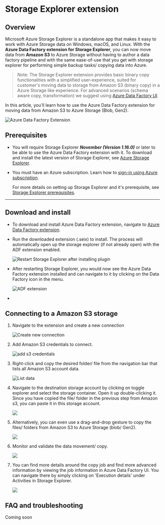 # Storage Explorer extension 

## Overview

Microsoft Azure Storage Explorer is a standalone app that makes it easy to work with Azure Storage data on Windows, macOS, and Linux. With the **Azure Data Factory extension for Storage Explorer**, you can now move data from **Amazon S3** to Azure Storage without having to author a data factory pipeline and with the same ease-of-use that you get with storage explorer for performing simple backup tasks/ copying data into Azure. 

> Note: The Storage Explorer extension provides basic binary copy functionalities with a simplified user-experience, suited for customer's moving data to storage from Amazon S3 (binary copy) in a Azure Storage like experience. For advanced scenarios (schema aware copy, transformation) we suggest using [Azure Data Factory UI](https://adf.azure.com).

In this article, you'll learn how to use the Azure Data Factory extension for moving data from Amazon S3 to Azure Storage (Blob, Gen2).

![Azure Data Factory Extension](\images\3.jpg)

## Prerequisites

- You will require Storage Explorer ***November (Version 1.16.0)*** or later to be able to use the Azure Data Factory extension with it. To download and install the latest version of Storage Explorer, see [Azure Storage Explorer](https://www.storageexplorer.com/).

- You must have an Azure subscription. Learn how to [sign-in using Azure subscription](https://docs.microsoft.com/en-us/azure/vs-azure-tools-storage-manage-with-storage-explorer?tabs=windows#sign-in-to-azure ). 

  For more details on setting up Storage Explorer and it's prerequisite, see [Storage Explorer prerequisites](https://docs.microsoft.com/azure/vs-azure-tools-storage-manage-with-storage-explorer?tabs=windows#prerequisites).

---

## Download and install

- To download and install Azure Data Factory extension, navigate to [Azure Data Factory extension](https://go.microsoft.com/fwlink/?linkid=2147106). 

- Run the downloaded extension (.seix) to install. The process will automatically open up the storage explorer (if not already open) with the ADF extension enabled. 

  ![Restart Storage Explorer after installing plugin](\images\installed-extension-restart.png)

- After restarting Storage Explorer, you would now see the Azure Data Factory extension installed and can navigate to it by clicking on the Data Factory icon in the menu.

  ![ADF extension](/images/9.jpg)

-  

## Connecting to a Amazon S3 storage

1. Navigate to the extension and create a new connection

   ![Create new connection](\images\create-new-connection.png)

2. Add Amazon S3 credentials to connect. 

   ![add s3 credentials](\images\3.jpg)

3. Right-click and copy the desired folder/ file from the navigation bar that lists all Amazon S3 account data. 

   ![List data](\images\4.jpg)

4. Navigate to the destination storage account by clicking on toggle explorer and select the storage container. Open it up double-clicking it. Since you have copied the file/ folder in the previous step from Amazon s3, you can paste it in this storage account. 

   ![](\images\5.jpg)

5. Alternatively, you can even use a drag-and-drop gesture to copy the files/ folders from Amazon S3 to Azure Storage (blob/ Gen2). 

   ![](\images\6.jpg)

6. Monitor and validate the data movement/ copy.  

   ![](\images\7.jpg)

7. You can find more details around the copy job and find more advanced information by viewing the job information in Azure Data Factory UI. You can navigate there by simply clicking on 'Execution details' under Activities in Storage Explorer.  

   ![](\images\8.jpg)

## FAQ and troubleshooting

Coming soon